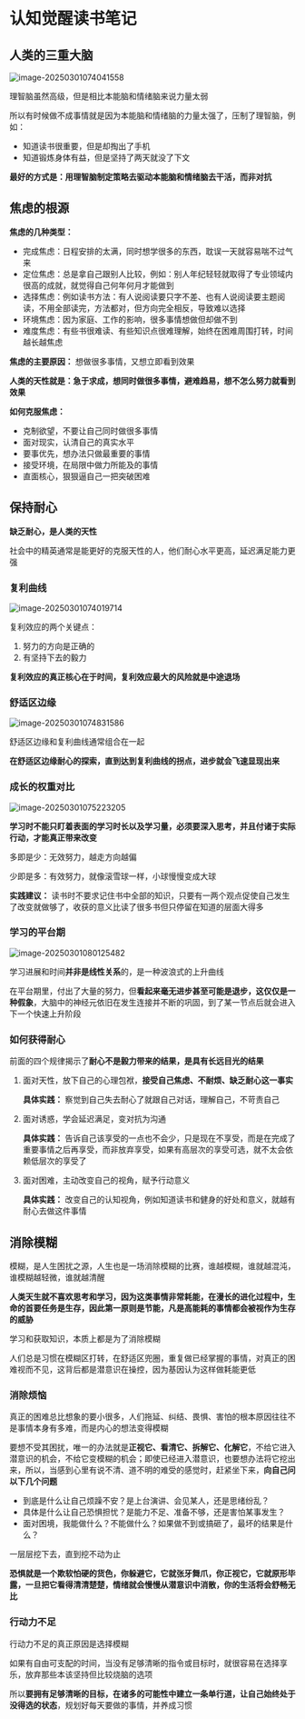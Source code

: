 # 认知觉醒读书笔记



## 人类的三重大脑

![image-20250301074041558](images/image-20250301074041558.png)

理智脑虽然高级，但是相比本能脑和情绪脑来说力量太弱

所以有时候做不成事情就是因为本能脑和情绪脑的力量太强了，压制了理智脑，例如：

- 知道读书很重要，但是却掏出了手机
- 知道锻炼身体有益，但是坚持了两天就没了下文

**最好的方式是：用理智脑制定策略去驱动本能脑和情绪脑去干活，而非对抗**



## 焦虑的根源

**焦虑的几种类型：**

- 完成焦虑：日程安排的太满，同时想学很多的东西，耽误一天就容易喘不过气来
- 定位焦虑：总是拿自己跟别人比较，例如：别人年纪轻轻就取得了专业领域内很高的成就，就觉得自己何年何月才能做到
- 选择焦虑：例如读书方法：有人说阅读要只字不差、也有人说阅读要主题阅读，不用全部读完，方法都对，但方向完全相反，导致难以选择
- 环境焦虑：因为家庭、工作的影响，很多事情想做但却做不到
- 难度焦虑：有些书很难读、有些知识点很难理解，始终在困难周围打转，时间越长越焦虑

**焦虑的主要原因：** 想做很多事情，又想立即看到效果

**人类的天性就是：急于求成，想同时做很多事情，避难趋易，想不怎么努力就看到效果**

**如何克服焦虑：**

- 克制欲望，不要让自己同时做很多事情
- 面对现实，认清自己的真实水平
- 要事优先，想办法只做最重要的事情
- 接受环境，在局限中做力所能及的事情
- 直面核心，狠狠逼自己一把突破困难



## 保持耐心

**缺乏耐心，是人类的天性**

社会中的精英通常是能更好的克服天性的人，他们耐心水平更高，延迟满足能力更强



### 复利曲线

![image-20250301074019714](images/image-20250301074019714.png)

复利效应的两个关键点：

1. 努力的方向是正确的
2. 有坚持下去的毅力

**复利效应的真正核心在于时间，复利效应最大的风险就是中途退场**



### 舒适区边缘

![image-20250301074831586](images/image-20250301074831586.png)

舒适区边缘和复利曲线通常组合在一起

**在舒适区边缘耐心的探索，直到达到复利曲线的拐点，进步就会飞速显现出来**



### 成长的权重对比

![image-20250301075223205](images/image-20250301075223205.png)

**学习时不能只盯着表面的学习时长以及学习量，必须要深入思考，并且付诸于实际行动，才能真正带来改变**

多即是少：无效努力，越走方向越偏

少即是多：有效努力，就像滚雪球一样，小球慢慢变成大球

**实践建议：** 读书时不要求记住书中全部的知识，只要有一两个观点促使自己发生了改变就做够了，收获的意义比读了很多书但只停留在知道的层面大得多



### 学习的平台期

![image-20250301080125482](images/image-20250301080125482.png)

学习进展和时间**并非是线性关系**的，是一种波浪式的上升曲线

在平台期里，付出了大量的努力，但**看起来毫无进步甚至可能是退步，这仅仅是一种假象**，大脑中的神经元依旧在发生连接并不断的巩固，到了某一节点后就会进入下一个快速上升阶段



### 如何获得耐心

前面的四个规律揭示了**耐心不是毅力带来的结果，是具有长远目光的结果**

1. 面对天性，放下自己的心理包袱，**接受自己焦虑、不耐烦、缺乏耐心这一事实**

   **具体实践：** 察觉到自己失去耐心了就跟自己对话，理解自己，不苛责自己

2. 面对诱惑，学会延迟满足，变对抗为沟通

   **具体实践：** 告诉自己该享受的一点也不会少，只是现在不享受，而是在完成了重要事情之后再享受，而非放弃享受，如果有高层次的享受可选，就不太会依赖低层次的享受了

3. 面对困难，主动改变自己的视角，赋予行动意义

   **具体实践：** 改变自己的认知视角，例如知道读书和健身的好处和意义，就越有耐心去做这件事情



## 消除模糊

模糊，是人生困扰之源，人生也是一场消除模糊的比赛，谁越模糊，谁就越混沌，谁模糊越轻微，谁就越清醒

**人类天生就不喜欢思考和学习，因为这类事情非常耗能，在漫长的进化过程中，生命的首要任务是生存，因此第一原则是节能，凡是高能耗的事情都会被视作为生存的威胁**

学习和获取知识，本质上都是为了消除模糊

人们总是习惯在模糊区打转，在舒适区兜圈，重复做已经掌握的事情，对真正的困难视而不见，这背后都是潜意识在操控，因为基因认为这样做耗能更低



### 消除烦恼

真正的困难总比想象的要小很多，人们拖延、纠结、畏惧、害怕的根本原因往往不是事情本身有多难，而是内心的想法变得模糊

要想不受其困扰，唯一的办法就是**正视它、看清它、拆解它、化解它**，不给它进入潜意识的机会，不给它变模糊的机会；即使已经进入潜意识，也要想办法将它挖出来，所以，当感到心里有说不清、道不明的难受的感觉时，赶紧坐下来，**向自己问以下几个问题**

- 到底是什么让自己烦躁不安？是上台演讲、会见某人，还是思绪纷乱？
- 具体是什么让自己恐惧担忧？是能力不足、准备不够，还是害怕某事发生？
- 面对困境，我能做什么？不能做什么？如果做不到或搞砸了，最坏的结果是什么？

一层层挖下去，直到挖不动为止

**恐惧就是一个欺软怕硬的货色，你躲避它，它就张牙舞爪，你正视它，它就原形毕露，一旦把它看得清清楚楚，情绪就会慢慢从潜意识中消散，你的生活将会舒畅无比**



### 行动力不足

行动力不足的真正原因是选择模糊

如果有自由可支配的时间，当没有足够清晰的指令或目标时，就很容易在选择享乐，放弃那些本该坚持但比较烧脑的选项

所以**要拥有足够清晰的目标，在诸多的可能性中建立一条单行道，让自己始终处于没得选的状态**，规划好每天要做的事情，并养成习惯

